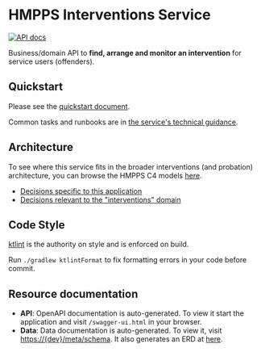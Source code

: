 # HMPPS Interventions Service

[![API docs](https://img.shields.io/badge/API_docs-view-85EA2D.svg?logo=swagger)](https://hmpps-interventions-service-dev.apps.live-1.cloud-platform.service.justice.gov.uk/swagger-ui.html)

Business/domain API to **find, arrange and monitor an intervention** for service users (offenders).

## Quickstart

Please see the [quickstart document](doc/quickstart.md).

Common tasks and runbooks are in [the service's technical guidance](https://ministryofjustice.github.io/hmpps-interventions-docs/runbooks/).

## Architecture

To see where this service fits in the broader interventions (and probation) architecture, you can browse the HMPPS C4 models [here](https://structurizr.com/share/56937/diagrams#interventions-container).

- [Decisions specific to this application](doc/adr)
- [Decisions relevant to the "interventions" domain](https://github.com/ministryofjustice/hmpps-interventions-docs)

## Code Style

[ktlint](https://github.com/pinterest/ktlint) is the authority on style and is enforced on build.

Run `./gradlew ktlintFormat` to fix formatting errors in your code before commit.

## Resource documentation

- **API**: OpenAPI documentation is auto-generated. To view it start the application and visit `/swagger-ui.html` in your browser.
- **Data**: Data documentation is auto-generated. To view it, visit [https://{dev}/meta/schema](https://hmpps-interventions-service-dev.apps.live-1.cloud-platform.service.justice.gov.uk/meta/schema/).
  It also generates an ERD at [here](https://hmpps-interventions-service-dev.apps.live-1.cloud-platform.service.justice.gov.uk/meta/schema/relationships.html).
